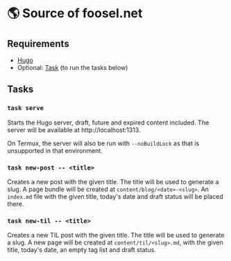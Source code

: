 # 🌎 Source of foosel.net

## Requirements

- [Hugo](https://gohugo.io)
- Optional: [Task](https://taskfile.dev) (to run the tasks below)

## Tasks

### `task serve`

Starts the Hugo server, draft, future and expired content included. The server will be available at http://localhost:1313.

On Termux, the server will also be run with `--noBuildLock` as that is unsupported in that environment.

### `task new-post -- <title>`

Creates a new post with the given title. The title will be used to generate a slug. A page bundle will be created at 
`content/blog/<date>-<slug>`. An `index.md` file with the given title, today's date and draft status will be placed
there.

### `task new-til -- <title>`

Creates a new TIL post with the given title. The title will be used to generate a slug. A new page will be 
created at `content/til/<slug>.md`, with the given title, today's date, an empty tag list and draft status.
